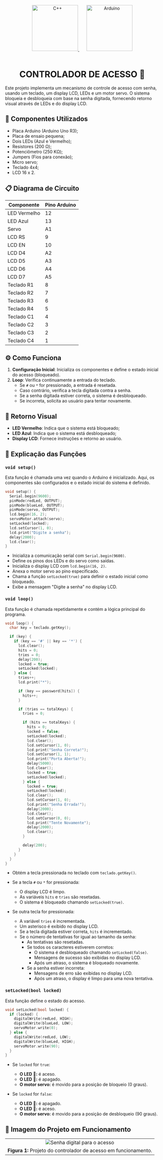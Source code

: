 <div align="center" style="display: inline_block;">
  <a href="https://learn.microsoft.com/pt-br/cpp/cpp/?view=msvc-170" title="C++ | DOC" target="_blank" rel='noopener noreferrer'>
    <img alt="C++" height="150" src="https://skillicons.dev/icons?i=cpp" />
  </a>
    &nbsp;&nbsp;&nbsp;&nbsp;&nbsp;
  <a href="https://docs.arduino.cc/" title="Arduino | DOC" target="_blank" rel='noopener noreferrer'>
    <img alt="Arduino" height="150" src="https://skillicons.dev/icons?i=arduino" />
  </a>
</div><br>

<div align="center";>
  <h1>CONTROLADOR DE ACESSO 🔐</h1>
</div>

Este projeto implementa um mecanismo de controle de acesso com senha, usando um teclado, um display LCD, LEDs e um motor servo. O sistema bloqueia e desbloqueia com base na senha digitada, fornecendo retorno visual através de LEDs e do display LCD.

## 🧰 Componentes Utilizados

- Placa Arduino (Arduino Uno R3);
- Placa de ensaio pequena;
- Dois LEDs (Azul e Vermelho);
- Resistores (200 Ω);
- Potenciômetro (250 KΩ);
- Jumpers (Fios para conexão);
- Micro servo;
- Teclado 4x4;
- LCD 16 x 2.

## 📋 Diagrama de Circuito

| Componente | Pino Arduino |
|------------|--------------|
| LED Vermelho | 12           |
| LED Azul    | 13           |
| Servo       | A1           |
| LCD RS      | 9            |
| LCD EN      | 10           |
| LCD D4      | A2           |
| LCD D5      | A3           |
| LCD D6      | A4           |
| LCD D7      | A5           |
| Teclado R1  | 8            |
| Teclado R2  | 7            |
| Teclado R3  | 6            |
| Teclado R4  | 5            |
| Teclado C1  | 4            |
| Teclado C2  | 3            |
| Teclado C3  | 2            |
| Teclado C4  | 1            |

## ⚙️ Como Funciona

1. **Configuração Inicial**: Inicializa os componentes e define o estado inicial do acesso (bloqueado).
2. **Loop**: Verifica continuamente a entrada do teclado.
   - Se `#` ou `*` for pressionado, a entrada é resetada.
   - Caso contrário, verifica a tecla digitada contra a senha.
   - Se a senha digitada estiver correta, o sistema é desbloqueado.
   - Se incorreta, solicita ao usuário para tentar novamente.

## 🔄 Retorno Visual

- **LED Vermelho**: Indica que o sistema está bloqueado;
- **LED Azul**: Indica que o sistema está desbloqueado;
- **Display LCD**: Fornece instruções e retorno ao usuário.

## 📜 Explicação das Funções

### `void setup()`

Esta função é chamada uma vez quando o Arduino é inicializado. Aqui, os componentes são configurados e o estado inicial do sistema é definido.

```cpp
void setup() {
  Serial.begin(9600);
  pinMode(redLed, OUTPUT);
  pinMode(blueLed, OUTPUT);
  pinMode(servo, OUTPUT);
  lcd.begin(16, 2);
  servoMotor.attach(servo);
  setLocked(locked);
  lcd.setCursor(1, 0);
  lcd.print("Digite a senha");
  delay(2000);
  lcd.clear();
}
```

- Inicializa a comunicação serial com `Serial.begin(9600)`.
- Define os pinos dos LEDs e do servo como saídas.
- Inicializa o display LCD com `lcd.begin(16, 2)`.
- Anexa o motor servo ao pino especificado.
- Chama a função `setLocked(true)` para definir o estado inicial como bloqueado.
- Exibe a mensagem "Digite a senha" no display LCD.

### `void loop()`

Esta função é chamada repetidamente e contém a lógica principal do programa.

```cpp
void loop() {
  char key = teclado.getKey();

  if (key) {
    if (key == '#' || key == '*') {
      lcd.clear();
      hits = 0;
      tries = 0;
      delay(200);
      locked = true;
      setLocked(locked);
    } else {
      tries++;
      lcd.print("*");

      if (key == password[hits]) {
        hits++;
      }

      if (tries == totalKeys) {
        tries = 0;

        if (hits == totalKeys) {
          hits = 0;
          locked = false;
          setLocked(locked);
          lcd.clear();
          lcd.setCursor(1, 0);
          lcd.print("Senha Correta!");
          lcd.setCursor(1, 1);
          lcd.print("Porta Aberta!");
          delay(5000);
          lcd.clear();
          locked = true;
          setLocked(locked);
        } else {
          locked = true;
          setLocked(locked);
          lcd.clear();
          lcd.setCursor(1, 0);
          lcd.print("Senha Errada!");
          delay(2000);
          lcd.clear();
          lcd.setCursor(0, 0);
          lcd.print("Tente Novamente");
          delay(2000);
          lcd.clear();
        }

        delay(200);
      }
    }
  }
}
```

- Obtém a tecla pressionada no teclado com `teclado.getKey()`.
- Se a tecla `#` ou `*` for pressionada:
    - O display LCD é limpo.
    - As variáveis `hits` e `tries` são resetadas.
    - O sistema é bloqueado chamando `setLocked(true)`.

- Se outra tecla for pressionada:
    - A variável `tries` é incrementada.
    - Um asterisco é exibido no display LCD.
    - Se a tecla digitada estiver correta, `hits` é incrementado.
    - Se o número de tentativas for igual ao tamanho da senha:
        - As tentativas são resetadas.
        - Se todos os caracteres estiverem corretos:
            - O sistema é desbloqueado chamando `setLocked(false)`.
            - Mensagens de sucesso são exibidas no display LCD.
            - Após um atraso, o sistema é bloqueado novamente.
        - Se a senha estiver incorreta:
            - Mensagens de erro são exibidas no display LCD.
            - Após um atraso, o display é limpo para uma nova tentativa.

### `setLocked(bool locked)`

Esta função define o estado do acesso.

```cpp
void setLocked(bool locked) {
  if (locked) {
    digitalWrite(redLed, HIGH);
    digitalWrite(blueLed, LOW);
    servoMotor.write(0);
  } else {
    digitalWrite(redLed, LOW);
    digitalWrite(blueLed, HIGH);
    servoMotor.write(90);
  }
}
```

- Se `locked` for `true`:
    - **O LED 🔴:** é aceso.
    - **O LED 🔵:** é apagado.
    - **O motor servo:** é movido para a posição de bloqueio (0 graus).

- Se `locked` for `false`:
    - **O LED 🔴:** é apagado.
    - **O LED 🔵:** é aceso.
    - **O motor servo:** é movido para a posição de desbloqueio (90 graus).

## 📸 Imagem do Projeto em Funcionamento

<div align="center">
  <table>
    <tr>
      <td align="center">
        <img src="assets/digital-password.png" alt="Senha digital para o acesso">
      </td>
    </tr>
    <tr>
      <td align="center">
        <b>Figura 1:</b> Projeto do controlador de acesso em funcionamento.
      </td>
    </tr>
  </table>
</div>
